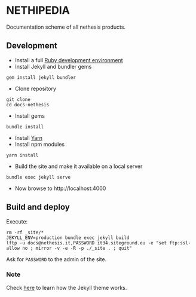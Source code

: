# NETHIPEDIA

Documentation scheme of all nethesis products.

## Development

- Install a full [Ruby development environment](https://jekyllrb.com/docs/installation/)
- Install Jekyll and bundler gems 
```
gem install jekyll bundler
```
- Clone repository
```
git clone 
cd docs-nethesis
```
- Install gems
```
bundle install
```
- Install [Yarn](https://yarnpkg.com/lang/en/docs/install/#centos-stable)
- Install npm modules
```
yarn install
```
- Build the site and make it available on a local server
```
bundle exec jekyll serve
```
- Now browse to http://localhost:4000

## Build and deploy

Execute:
```
rm -rf _site/*
JEKYLL_ENV=production bundle exec jekyll build
lftp -u docs@nethesis.it,PASSWORD it34.siteground.eu -e "set ftp:ssl-allow no ; mirror -v -e -R -p ./_site . ; quit"
```

Ask for `PASSWORD` to the admin of the site.

### Note
Check [here](https://jekyllrb.com/docs/themes/#overriding-theme-defaults) to learn how the Jekyll theme works.
